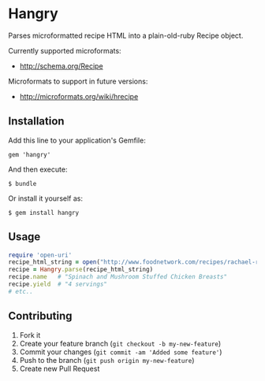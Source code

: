 # Hangry

Parses microformatted recipe HTML into a plain-old-ruby Recipe object.

Currently supported microformats:
- http://schema.org/Recipe

Microformats to support in future versions:
- http://microformats.org/wiki/hrecipe

## Installation

Add this line to your application's Gemfile:

    gem 'hangry'

And then execute:

    $ bundle

Or install it yourself as:

    $ gem install hangry

## Usage

```ruby
require 'open-uri'
recipe_html_string = open("http://www.foodnetwork.com/recipes/rachael-ray/spinach-and-mushroom-stuffed-chicken-breasts-recipe/index.html").read
recipe = Hangry.parse(recipe_html_string)
recipe.name   # "Spinach and Mushroom Stuffed Chicken Breasts"
recipe.yield  # "4 servings"
# etc..
```

## Contributing

1. Fork it
2. Create your feature branch (`git checkout -b my-new-feature`)
3. Commit your changes (`git commit -am 'Added some feature'`)
4. Push to the branch (`git push origin my-new-feature`)
5. Create new Pull Request
